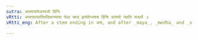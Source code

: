 ```yaml
---
sutra: अस्मायामेधास्रजो विनिः
vRtti: असन्तात्प्रातिपदिकान्माया मेधा स्रज् इत्येतेभ्यश्च विनिः प्रत्ययो भवति मत्वर्थे ॥
vRtti_eng: After a stem ending in अस्, and after _maya_, _medha_ and _sraj_, comes the affix _vini_ (विन्) in the sense of _matup_.

---
```

